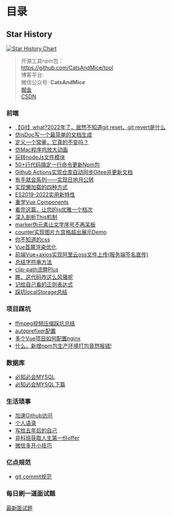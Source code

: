 # 目录
## Star History

[![Star History Chart](https://api.star-history.com/svg?repos=CatsAndMice/blog&type=Date)](https://star-history.com/#CatsAndMice/blog&Date)

> 开源工具npm包：  
> <a href="https://github.com/CatsAndMice/tool">https://github.com/CatsAndMice/tool</a>
> <br>
> 博客平台:
> <br />
> 微信公众号: **CatsAndMice**
> <br />
> <a href="https://juejin.cn/user/3350967174565198/posts">掘金</a>
>  <br />
> <a href="https://blog.csdn.net/qq_45472813?spm=1001.2100.3001.5343">CSDN</a>
>  <br />

### 前端
* <a href="https://github.com/CatsAndMice/Blog/issues/38">【Git】what?2022年了，居然不知道git reset、git revert是什么</a>
* <a href="https://github.com/CatsAndMice/Blog/issues/37">仿jsDoc写一个最简单的文档生成</a>
* <a href="https://github.com/CatsAndMice/Blog/issues/35">定义一个常量，它真的不变吗？</a>
* <a href="https://github.com/CatsAndMice/Blog/issues/36">仿Mac程序坞放大动画</a>
* <a href="https://github.com/CatsAndMice/Blog/issues/34">玩转nodeJs文件模块</a>
* <a href="https://github.com/CatsAndMice/Blog/issues/33">50+行代码搞定一行命令更新Npm包</a>
* <a href="https://github.com/CatsAndMice/Blog/issues/32">Github Actions实现仓库自动同步Gitee并更新文档</a>
* <a href="https://github.com/CatsAndMice/Blog/issues/28">有手就会系列——实现日地月公转</a>
* <a href="https://github.com/CatsAndMice/Blog/blob/main/%E5%89%8D%E7%AB%AF/%E5%AE%9E%E7%8E%B0%E6%87%92%E5%8A%A0%E8%BD%BD%E7%9A%84%E5%9B%9B%E7%A7%8D%E6%96%B9%E5%BC%8F.md">实现懒加载的四种方式</a>
* <a href="https://github.com/lihai-boop/Blog/blob/main/%E5%89%8D%E7%AB%AF/ES2019-2022%E5%AE%9E%E7%94%A8%E6%96%B0%E7%89%B9%E6%80%A7.md">ES2019-2022实用新特性</a>
* <a href="https://github.com/lihai-boop/Blog/blob/main/%E5%89%8D%E7%AB%AF/%E9%87%8D%E5%AD%A6Vue%20Components.md">重学Vue Components</a>
* <a href="https://github.com/lihai-boop/Blog/blob/main/%E5%89%8D%E7%AB%AF/%E7%9C%8B%E5%AE%8C%E8%BF%99%E7%AF%87%EF%BC%8C%E8%AE%A9%E6%82%A8%E7%9A%84js%E4%BC%98%E9%9B%85%E4%B8%80%E4%B8%AA%E6%A1%A3%E6%AC%A1.md">看完这篇，让您的js优雅一个档次</a>
* <a href="https://github.com/lihai-boop/Blog/blob/main/%E5%89%8D%E7%AB%AF/%E6%B7%B1%E5%85%A5%E5%89%96%E6%9E%90This%E6%9C%BA%E5%88%B6.md">深入剖析This机制</a>
* <a href="https://github.com/lihai-boop/Blog/blob/main/%E5%89%8D%E7%AB%AF/marker%E4%BC%AA%E5%85%83%E7%B4%A0%E8%AE%A9%E6%96%87%E5%AD%97%E5%BA%8F%E5%8F%B7%E4%B8%8D%E5%86%8D%E5%91%86%E6%9D%BF.md">marker伪元素让文字序号不再呆板</a>
* <a href="https://github.com/lihai-boop/Blog/blob/main/%E5%89%8D%E7%AB%AF/counter%E5%AE%9E%E7%8E%B0%E5%9B%BE%E7%89%87%E4%B9%9D%E5%AE%AB%E6%A0%BC%E8%B6%85%E5%87%BA%E5%B1%95%E7%A4%BADemo.md">counter实现图片九宫格超出展示Demo</a>
* <a href="https://github.com/lihai-boop/Blog/blob/main/%E5%89%8D%E7%AB%AF/%E4%BD%A0%E4%B8%8D%E7%9F%A5%E9%81%93%E7%9A%84css.md">你不知道的css</a>
* <a href="https://github.com/lihai-boop/Blog/blob/main/%E5%89%8D%E7%AB%AF/Vue%E9%A6%96%E5%B1%8F%E6%B8%B2%E6%9F%93%E4%BC%98%E5%8C%96.md">Vue首屏渲染优化</a>
* <a href="https://github.com/lihai-boop/Blog/blob/main/%E5%89%8D%E7%AB%AF/%E5%89%8D%E7%AB%AFVue%2Baxios%E5%AE%9E%E7%8E%B0%E9%98%BF%E9%87%8C%E4%BA%91oss%E6%96%87%E4%BB%B6%E4%B8%8A%E4%BC%A0(%E6%9C%8D%E5%8A%A1%E7%AB%AF%E7%AD%BE%E5%90%8D%E7%9B%B4%E4%BC%A0).md">前端Vue+axios实现阿里云oss文件上传(服务端签名直传)</a>
* <a href="https://github.com/lihai-boop/Blog/blob/main/%E5%89%8D%E7%AB%AF/%E6%80%BB%E7%BB%93%E5%AD%97%E7%AC%A6%E4%B8%B2%E6%96%B9%E6%B3%95.md">总结字符串方法</a>
* <a href="https://github.com/lihai-boop/Blog/blob/main/%E5%89%8D%E7%AB%AF/clip-path%E6%B5%81%E5%BC%8APlus.md">clip-path流弊Plus</a>
* <a href="https://github.com/lihai-boop/Blog/blob/main/%E5%89%8D%E7%AB%AF/%E7%9E%A7%EF%BC%8C%E8%BF%99%E4%BB%A3%E7%A0%81%E5%92%8B%E8%BF%99%E4%B9%88%E9%A3%8E%E9%AA%9A%E5%91%A2.md">瞧，这代码咋这么风骚呢</a>
* <a href="https://github.com/lihai-boop/Blog/blob/main/%E5%89%8D%E7%AB%AF/%E8%AE%B0%E7%BB%99%E8%87%AA%E5%B7%B1%E7%9C%8B%E7%9A%84%E6%AD%A3%E5%88%99%E8%A1%A8%E8%BE%BE%E5%BC%8F.md">记给自己看的正则表达式</a>
* <a href="https://github.com/lihai-boop/Blog/blob/main/%E5%89%8D%E7%AB%AF/%E8%B8%A9%E5%9D%91localStorage%E6%80%BB%E7%BB%93.md">踩坑localStorage总结</a>



### 项目踩坑  
* <a href="https://github.com/CatsAndMice/Blog/blob/main/%E5%89%8D%E7%AB%AF/ffmpeg%E8%A7%86%E9%A2%91%E5%8E%8B%E7%BC%A9%E8%B8%A9%E5%9D%91%E6%80%BB%E7%BB%93.md">ffmpeg视频压缩踩坑总结</a>
* <a href="https://github.com/CatsAndMice/Blog/blob/main/%E5%89%8D%E7%AB%AF/autoprefixer%E9%85%8D%E7%BD%AE.md">autoprefixer配置</a>
* <a href="https://github.com/lihai-boop/Blog/blob/main/%E5%89%8D%E7%AB%AF/%E5%A4%9A%E4%B8%AAVue%E9%A1%B9%E7%9B%AE%E5%A6%82%E4%BD%95%E9%85%8D%E7%BD%AEnginx.md">多个Vue项目如何配置nginx</a>
* <a href="https://github.com/lihai-boop/Blog/blob/main/%E5%89%8D%E7%AB%AF/%E4%BB%80%E4%B9%88%EF%BC%8C%E6%96%B0%E5%A2%9Enpm%E5%8C%85%E7%94%9F%E4%BA%A7%E7%8E%AF%E5%A2%83%E6%89%93%E5%8C%85%E7%AB%9F%E7%84%B6%E6%8A%A5%E9%94%99!.md">什么，新增npm包生产环境打包竟然报错!</a>


### 数据库
* <a href="https://github.com/lihai-boop/Blog/blob/main/%E6%95%B0%E6%8D%AE%E5%BA%93/%E5%BF%85%E7%9F%A5%E5%BF%85%E4%BC%9AMYSQL.md">必知必会MYSQL</a>
* <a href="https://github.com/lihai-boop/Blog/blob/main/%E6%95%B0%E6%8D%AE%E5%BA%93/%E5%BF%85%E7%9F%A5%E5%BF%85%E4%BC%9AMYSQL%E4%B8%8B%E7%AF%87.md">必知必会MYSQL下篇</a>

### 生活琐事  
* <a href="https://mp.weixin.qq.com/s?__biz=MzU3MzkwMjcyOA==&mid=2247483739&idx=1&sn=ce54f65e8b63694321ae574e6831cc1f&chksm=fd3bdbbcca4c52aa5822b8884e4c47db75c7071cc8514917f5200b99881da851e8da4e8eafc7#rd">加速Github访问</a>
* <a href="https://github.com/lihai-boop/Blog/blob/main/%E7%94%9F%E6%B4%BB%E7%90%90%E4%BA%8B/%E4%B8%AA%E4%BA%BA%E8%AF%AD%E5%BD%95.md">个人语录</a>
* <a href="https://github.com/CatsAndMice/Blog/issues/29">写给五年后的自己</a>
* <a href="https://github.com/lihai-boop/Blog/blob/main/%E7%94%9F%E6%B4%BB%E7%90%90%E4%BA%8B/%E9%9D%9E%E7%A7%91%E7%8F%AD%E8%8E%B7%E5%8F%96%E4%BA%BA%E7%94%9F%E7%AC%AC%E4%B8%80%E4%BB%BDoffer.md">非科班获取人生第一份offer</a>
* <a href="https://github.com/lihai-boop/Blog/blob/main/%E7%94%9F%E6%B4%BB%E7%90%90%E4%BA%8B/%E5%BE%AE%E4%BF%A1%E5%A4%9A%E5%BC%80%E5%B0%8F%E6%8A%80%E5%B7%A7.md">微信多开小技巧</a>

### 亿点规范
* <a href="https://github.com/lihai-boop/Blog/blob/main/%E8%A7%84%E8%8C%83/git%20commit%E8%A7%84%E8%8C%83.md">git commit规范</a>

### 每日刷一道面试题
<a href="https://github.com/lihai-boop/Blog/issues">最新面试题</a>
